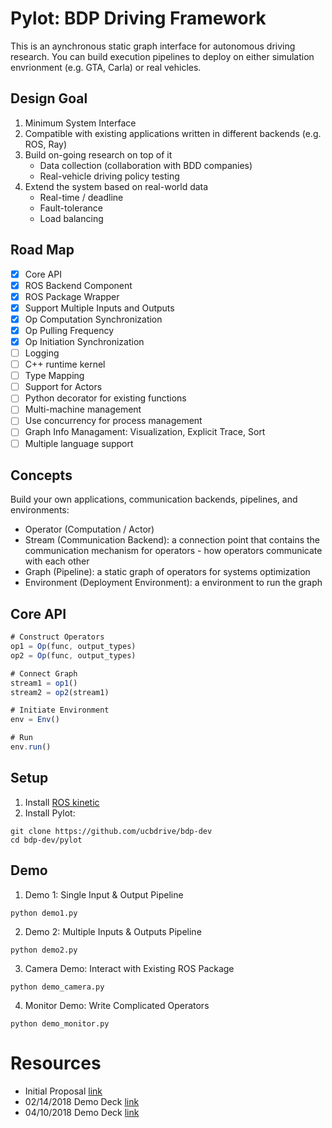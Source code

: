 # Pylot: BDP Driving Framework
This is an aynchronous static graph interface for autonomous driving research.
You can build execution pipelines to deploy on either simulation envrionment (e.g. GTA, Carla) or real vehicles.

## Design Goal
1. Minimum System Interface
2. Compatible with existing applications written in different backends (e.g. ROS, Ray)
3. Build on-going research on top of it
    - Data collection (collaboration with BDD companies)
    - Real-vehicle driving policy testing
4. Extend the system based on real-world data
    - Real-time / deadline
    - Fault-tolerance
    - Load balancing

## Road Map
- [x] Core API
- [x] ROS Backend Component
- [x] ROS Package Wrapper
- [x] Support Multiple Inputs and Outputs
- [x] Op Computation Synchronization
- [x] Op Pulling Frequency
- [x] Op Initiation Synchronization
- [ ] Logging
- [ ] C++ runtime kernel
- [ ] Type Mapping
- [ ] Support for Actors
- [ ] Python decorator for existing functions
- [ ] Multi-machine management
- [ ] Use concurrency for process management
- [ ] Graph Info Managament: Visualization, Explicit Trace, Sort
- [ ] Multiple language support

## Concepts
Build your own applications, communication backends, pipelines, and environments:
- Operator (Computation / Actor)
- Stream (Communication Backend): a connection point that contains the communication mechanism for operators - how operators communicate with each other
- Graph (Pipeline): a static graph of operators for systems optimization
- Environment (Deployment Environment): a environment to run the graph


## Core API
```javascript
# Construct Operators
op1 = Op(func, output_types)
op2 = Op(func, output_types)

# Connect Graph
stream1 = op1()
stream2 = op2(stream1)

# Initiate Environment
env = Env()

# Run
env.run()
```

## Setup
1. Install [ROS kinetic](http://wiki.ros.org/kinetic/Installation/Ubuntu)
2. Install Pylot: 
```
git clone https://github.com/ucbdrive/bdp-dev
cd bdp-dev/pylot
```

## Demo
1. Demo 1: Single Input & Output Pipeline
```
python demo1.py
```
2. Demo 2: Multiple Inputs & Outputs Pipeline
```
python demo2.py
```
3. Camera Demo: Interact with Existing ROS Package
```
python demo_camera.py
```
4. Monitor Demo: Write Complicated Operators
```
python demo_monitor.py
```

# Resources
- Initial Proposal [link](https://drive.google.com/drive/folders/0BxEzNQ7PcNHVNlRWWWd6MnEySzA)
- 02/14/2018 Demo Deck [link](https://docs.google.com/presentation/d/1h6HPJdjV-YRvuBV7NOU30Xpa-vS5SJsU5kwHbDTnX2I/edit#slide=id.p)
- 04/10/2018 Demo Deck [link](https://docs.google.com/presentation/d/1SKDypEME1LAK9w6bcdubsqZGwt3uFP4hj-7gLsz0Rqs/edit#slide=id.p)


